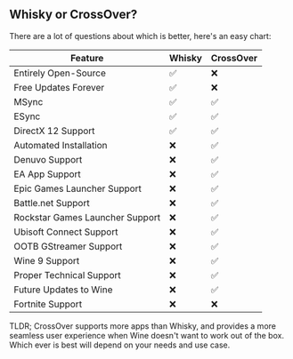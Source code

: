 ## Whisky or CrossOver?

There are a lot of questions about which is better, here's an easy chart:

| Feature                         | Whisky  | CrossOver  |
|---------------------------------|---------|------------|
| Entirely Open-Source            | ✅      | ❌         |
| Free Updates Forever            | ✅      | ❌         |
| MSync                           | ✅      | ✅         |
| ESync                           | ✅      | ✅         |
| DirectX 12 Support              | ✅      | ✅         |
| Automated Installation          | ❌      | ✅         |
| Denuvo Support                  | ❌      | ✅         |
| EA App Support                  | ❌      | ✅         |
| Epic Games Launcher Support     | ❌      | ✅         |
| Battle.net Support              | ❌      | ✅         |
| Rockstar Games Launcher Support | ❌      | ✅         |
| Ubisoft Connect Support         | ❌      | ✅         |
| OOTB GStreamer Support          | ❌      | ✅         |
| Wine 9 Support                  | ❌      | ✅         |
| Proper Technical Support        | ❌      | ✅         |
| Future Updates to Wine          | ❌      | ✅         |
| Fortnite Support                | ❌      | ❌         |

TLDR; CrossOver supports more apps than Whisky, and provides a more seamless user experience when Wine doesn't want to work out of the box. Which ever is best will depend on your needs and use case. 